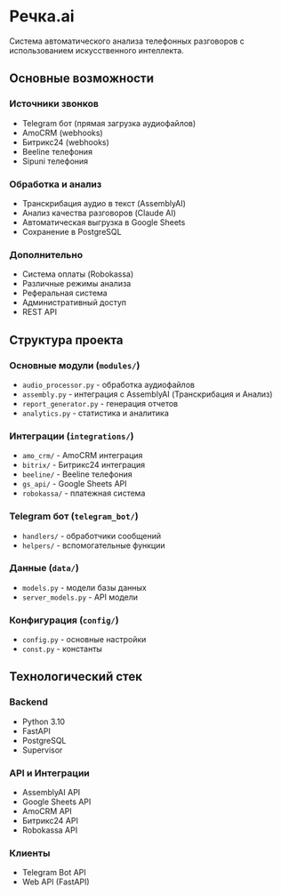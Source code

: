 # Речка.ai

Система автоматического анализа телефонных разговоров с использованием искусственного интеллекта.

## Основные возможности

### Источники звонков
- Telegram бот (прямая загрузка аудиофайлов)
- AmoCRM (webhooks)
- Битрикс24 (webhooks)
- Beeline телефония
- Sipuni телефония

### Обработка и анализ
- Транскрибация аудио в текст (AssemblyAI)
- Анализ качества разговоров (Claude AI)
- Автоматическая выгрузка в Google Sheets
- Сохранение в PostgreSQL

### Дополнительно
- Система оплаты (Robokassa)
- Различные режимы анализа
- Реферальная система
- Административный доступ
- REST API

## Структура проекта

### Основные модули (`modules/`)
- `audio_processor.py` - обработка аудиофайлов
- `assembly.py` - интеграция с AssemblyAI (Транскрибация и Анализ)
- `report_generator.py` - генерация отчетов
- `analytics.py` - статистика и аналитика

### Интеграции (`integrations/`)
- `amo_crm/` - AmoCRM интеграция
- `bitrix/` - Битрикс24 интеграция
- `beeline/` - Beeline телефония
- `gs_api/` - Google Sheets API
- `robokassa/` - платежная система

### Telegram бот (`telegram_bot/`)
- `handlers/` - обработчики сообщений
- `helpers/` - вспомогательные функции

### Данные (`data/`)
- `models.py` - модели базы данных
- `server_models.py` - API модели

### Конфигурация (`config/`)
- `config.py` - основные настройки
- `const.py` - константы

## Технологический стек

### Backend
- Python 3.10
- FastAPI
- PostgreSQL
- Supervisor

### API и Интеграции
- AssemblyAI API
- Google Sheets API
- AmoCRM API
- Битрикс24 API
- Robokassa API

### Клиенты
- Telegram Bot API
- Web API (FastAPI)